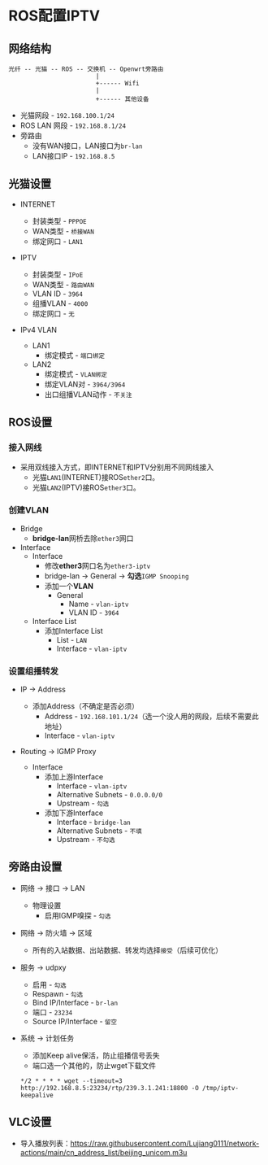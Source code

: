 # ROS配置IPTV

## 网络结构

```blank
光纤 -- 光猫 -- ROS -- 交换机 -- Openwrt旁路由
                        |
                        +------ Wifi
                        |
                        +------ 其他设备
```

+ 光猫网段 - ```192.168.100.1/24```
+ ROS LAN 网段 - ```192.168.8.1/24```
+ 旁路由
  + 没有WAN接口，LAN接口为```br-lan```
  + LAN接口IP - ```192.168.8.5```

## 光猫设置

+ INTERNET
  + 封装类型 - ```PPPOE```
  + WAN类型 - ```桥接WAN```
  + 绑定网口 - ```LAN1```

+ IPTV
  + 封装类型 - ```IPoE```
  + WAN类型 - ```路由WAN```
  + VLAN ID - ```3964```
  + 组播VLAN - ```4000```
  + 绑定网口 - ```无```

+ IPv4 VLAN
  + LAN1
    + 绑定模式 - ```端口绑定```
  + LAN2
    + 绑定模式 - ```VLAN绑定```
    + 绑定VLAN对 - ```3964/3964```
    + 出口组播VLAN动作 - ```不关注```

## ROS设置

### 接入网线

+ 采用双线接入方式，即INTERNET和IPTV分别用不同网线接入
  + 光猫```LAN1```(INTERNET)接ROS```ether2```口。
  + 光猫```LAN2```(IPTV)接ROS```ether3```口。

### 创建VLAN

+ Bridge
  + **bridge-lan**网桥去除```ether3```网口
+ Interface
  + Interface
    + 修改**ether3**网口名为```ether3-iptv```
    + bridge-lan -> General -> **勾选**```IGMP Snooping```
    + 添加一个**VLAN**
      + General
        + Name - ```vlan-iptv```
        + VLAN ID - ```3964```
  + Interface List
    + 添加Interface List
      + List - ```LAN```
      + Interface - ```vlan-iptv```

### 设置组播转发

+ IP -> Address
  + 添加Address（不确定是否必须）
    + Address - ```192.168.101.1/24```（选一个没人用的网段，后续不需要此地址）
    + Interface - ```vlan-iptv```

+ Routing -> IGMP Proxy
  + Interface
    + 添加上游Interface
      + Interface - ```vlan-iptv```
      + Alternative Subnets - ```0.0.0.0/0```
      + Upstream - ```勾选```
    + 添加下游Interface
      + Interface - ```bridge-lan```
      + Alternative Subnets - ```不填```
      + Upstream - ```不勾选```

## 旁路由设置

+ 网络 -> 接口 -> LAN
  + 物理设置
    + 启用IGMP嗅探 - ```勾选```

+ 网络 -> 防火墙 -> 区域
  + 所有的入站数据、出站数据、转发均选择```接受```（后续可优化）

+ 服务 -> udpxy
  + 启用 - ```勾选```
  + Respawn - ```勾选```
  + Bind IP/Interface - ```br-lan```
  + 端口 - ```23234```
  + Source IP/Interface - ```留空```

+ 系统 -> 计划任务
  + 添加Keep alive保活，防止组播信号丢失
  + 端口选一个其他的，防止wget下载文件

  ```shell
  */2 * * * * wget --timeout=3 http://192.168.8.5:23234/rtp/239.3.1.241:18800 -O /tmp/iptv-keepalive
  ```

## VLC设置

+ 导入播放列表：<https://raw.githubusercontent.com/Lujiang0111/network-actions/main/cn_address_list/beijing_unicom.m3u>

